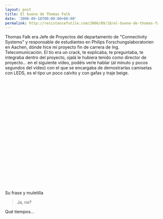 ```yaml
---
layout: post
title: El bueno de Thomas Falk
date: '2006-09-18T00:00:00+00:00'
permalink: http://resistancefutile.com/2006/09/18/el-bueno-de-thomas-falk/
---
```

Thomas Falk era Jefe de Proyectos del departamento de "Connectivity Systems" y responsable de estudiantes en Philips Forschungslaboratorien en Aachen, dónde hice mi proyecto fin de carrera de Ing. Telecomunicación. El tío era un crack, te explicaba, te preguntaba, te integraba dentro del proyecto, ojalá le hubiera tenido como director de proyecto... en el siguiente vídeo, podéis verle hablar (al minuto y pocos segundos del vídeo) con el que se encargaba de demostrarlas camisetas con LEDS, es el tipo un poco calvito y con gafas y traje beige.

<object width="425" height="350"><param name="movie" value="http://www.youtube.com/v/Yd99gyE4jCk"></param><param name="wmode" value="transparent"></param><embed src="http://www.youtube.com/v/Yd99gyE4jCk" type="application/x-shockwave-flash" wmode="transparent" width="425" height="350"></embed></object>

Su frase y muletilla
<blockquote>Ja, ne?</blockquote>

Qué tiempos...
